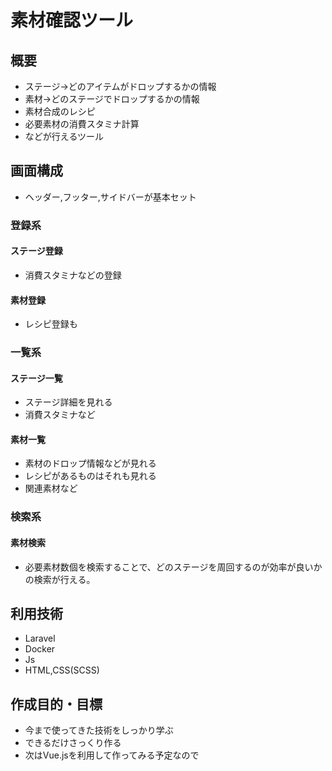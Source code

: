 # 素材確認ツール
## 概要
- ステージ→どのアイテムがドロップするかの情報
- 素材→どのステージでドロップするかの情報
- 素材合成のレシピ
- 必要素材の消費スタミナ計算
- などが行えるツール

## 画面構成
- ヘッダー,フッター,サイドバーが基本セット

### 登録系
#### ステージ登録
- 消費スタミナなどの登録

#### 素材登録
- レシピ登録も


### 一覧系
#### ステージ一覧
- ステージ詳細を見れる
- 消費スタミナなど

#### 素材一覧
- 素材のドロップ情報などが見れる
- レシピがあるものはそれも見れる
- 関連素材など


### 検索系
#### 素材検索
- 必要素材数個を検索することで、どのステージを周回するのが効率が良いかの検索が行える。


## 利用技術
- Laravel
- Docker
- Js
- HTML,CSS(SCSS)

## 作成目的・目標
- 今まで使ってきた技術をしっかり学ぶ
- できるだけさっくり作る
- 次はVue.jsを利用して作ってみる予定なので
